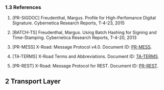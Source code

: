 ### 1.3 References

1. \[PR-SIGDOC\] Freudenthal, Margus. Profile for High-Perfomance Digital Signature. Cybernetica Research Reports, T-4-23, 2015 

2. \[BATCH-TS\] Freudenthal, Margus. Using Batch Hashing for Signing and Time-Stamping. Cybernetica Research Reports, T-4-20, 2013 

3. \[PR-MESS\] X-Road: Message Protocol v4.0. Document ID: [PR-MESS](../Protocols/pr-mess_x-road_message_protocol.md).

4. \[TA-TERMS\] X-Road Terms and Abbreviations. Document ID: [TA-TERMS](../terms_x-road_docs.md).

5. \[PR-REST\] X-Road: Message Protocol for REST. Document ID: [PR-REST](../Protocols/pr-rest_x-road_message_protocol_for_rest.md).

## 2 Transport Layer